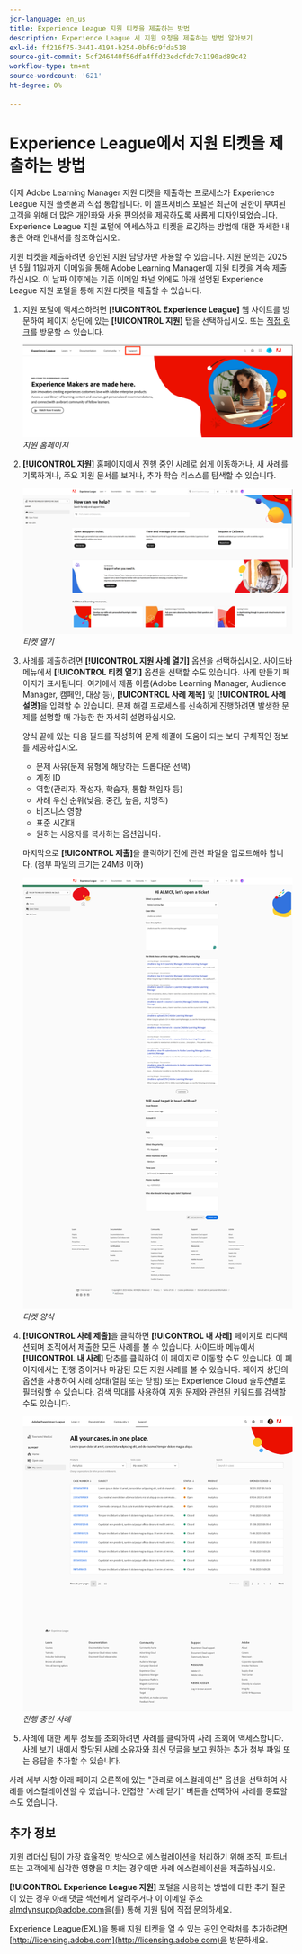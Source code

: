```yaml
---
jcr-language: en_us
title: Experience League 지원 티켓을 제출하는 방법
description: Experience League 시 지원 요청을 제출하는 방법 알아보기
exl-id: ff216f75-3441-4194-b254-0bf6c9fda518
source-git-commit: 5cf246440f56dfa4ffd23edcfdc7c1190ad89c42
workflow-type: tm+mt
source-wordcount: '621'
ht-degree: 0%

---
```


# Experience League에서 지원 티켓을 제출하는 방법

이제 Adobe Learning Manager 지원 티켓을 제출하는 프로세스가 Experience League 지원 플랫폼과 직접 통합됩니다. 이 셀프서비스 포털은 최근에 권한이 부여된 고객을 위해 더 많은 개인화와 사용 편의성을 제공하도록 새롭게 디자인되었습니다. Experience League 지원 포털에 액세스하고 티켓을 로깅하는 방법에 대한 자세한 내용은 아래 안내서를 참조하십시오.

지원 티켓을 제출하려면 승인된 지원 담당자만 사용할 수 있습니다. 지원 문의는 2025년 5월 11일까지 이메일을 통해 Adobe Learning Manager에 지원 티켓을 계속 제출하십시오. 이 날짜 이후에는 기존 이메일 채널 외에도 아래 설명된 Experience League 지원 포털을 통해 지원 티켓을 제출할 수 있습니다.

1. 지원 포털에 액세스하려면 **[!UICONTROL Experience League]** 웹 사이트를 방문하여 페이지 상단에 있는 **[!UICONTROL 지원]** 탭을 선택하십시오. 또는 [직접 링크](https://experienceleague.adobe.com/home#support)를 방문할 수 있습니다.

   ![](assets/support.png)
   _지원 홈페이지_

2. **[!UICONTROL 지원]** 홈페이지에서 진행 중인 사례로 쉽게 이동하거나, 새 사례를 기록하거나, 주요 지원 문서를 보거나, 추가 학습 리소스를 탐색할 수 있습니다.

   ![](assets/open-ticket.png)
   _티켓 열기_

3. 사례를 제출하려면 **[!UICONTROL 지원 사례 열기]** 옵션을 선택하십시오. 사이드바 메뉴에서 **[!UICONTROL 티켓 열기]** 옵션을 선택할 수도 있습니다. 사례 만들기 페이지가 표시됩니다. 여기에서 제품 이름(Adobe Learning Manager, Audience Manager, 캠페인, 대상 등), **[!UICONTROL 사례 제목]** 및 **[!UICONTROL 사례 설명]**&#x200B;을 입력할 수 있습니다. 문제 해결 프로세스를 신속하게 진행하려면 발생한 문제를 설명할 때 가능한 한 자세히 설명하십시오.

   양식 끝에 있는 다음 필드를 작성하여 문제 해결에 도움이 되는 보다 구체적인 정보를 제공하십시오.

   * 문제 사유(문제 유형에 해당하는 드롭다운 선택)
   * 계정 ID
   * 역할(관리자, 작성자, 학습자, 통합 책임자 등)
   * 사례 우선 순위(낮음, 중간, 높음, 치명적)
   * 비즈니스 영향
   * 표준 시간대
   * 원하는 사용자를 복사하는 옵션입니다.

   마지막으로 **[!UICONTROL 제출]**&#x200B;을 클릭하기 전에 관련 파일을 업로드해야 합니다. (첨부 파일의 크기는 24MB 이하)

   ![](assets/ticket-form.png)
   _티켓 양식_

4. **[!UICONTROL 사례 제출]**&#x200B;을 클릭하면 **[!UICONTROL 내 사례]** 페이지로 리디렉션되며 조직에서 제출한 모든 사례를 볼 수 있습니다. 사이드바 메뉴에서 **[!UICONTROL 내 사례]** 단추를 클릭하여 이 페이지로 이동할 수도 있습니다. 이 페이지에서는 진행 중이거나 마감된 모든 지원 사례를 볼 수 있습니다. 페이지 상단의 옵션을 사용하여 사례 상태(열림 또는 닫힘) 또는 Experience Cloud 솔루션별로 필터링할 수 있습니다. 검색 막대를 사용하여 지원 문제와 관련된 키워드를 검색할 수도 있습니다.

   ![](assets/open-cases.png)
   _진행 중인 사례_

5. 사례에 대한 세부 정보를 조회하려면 사례를 클릭하여 사례 조회에 액세스합니다. 사례 보기 내에서 할당된 사례 소유자와 최신 댓글을 보고 원하는 추가 첨부 파일 또는 응답을 추가할 수 있습니다.

사례 세부 사항 아래 페이지 오른쪽에 있는 &quot;관리로 에스컬레이션&quot; 옵션을 선택하여 사례를 에스컬레이션할 수 있습니다. 인접한 &quot;사례 닫기&quot; 버튼을 선택하여 사례를 종료할 수도 있습니다.

## 추가 정보

지원 리더십 팀이 가장 효율적인 방식으로 에스컬레이션을 처리하기 위해 조직, 파트너 또는 고객에게 심각한 영향을 미치는 경우에만 사례 에스컬레이션을 제출하십시오.

**[!UICONTROL Experience League 지원]** 포털을 사용하는 방법에 대한 추가 질문이 있는 경우 아래 댓글 섹션에서 알려주거나 이 이메일 주소 [almdynsupp@adobe.com](mailto:almdynsupp@adobe.com)을(를) 통해 지원 팀에 직접 문의하세요.

Experience League(EXL)을 통해 지원 티켓을 열 수 있는 공인 연락처를 추가하려면 [http://licensing.adobe.com](http://licensing.adobe.com)을 방문하세요.

